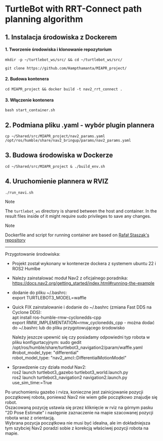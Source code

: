 # TurtleBot with RRT-Connect path planning algorithm

## 1. Instalacja środowiska z Dockerem

#### 1. Tworzenie środowiska i klonowanie repozytorium

```
mkdir -p ~/turtlebot_ws/src/ && cd ~/turtlebot_ws/src/
```
```
git clone https://github.com/Hampthamanta/MIAPR_project/
```

#### 2. Budowa kontenera

```
cd MIAPR_project && docker build -t nav2_rrt_connect .
```

#### 3. Włączenie kontenera

```
bash start_container.sh 
```

## 2. Podmiana pliku .yaml - wybór plugin plannera

```
cp ~/Shared/src/MIAPR_project/nav2_params.yaml /opt/ros/humble/share/nav2_bringup/params/nav2_params.yaml
```

## 3. Budowa środowiska w Dockerze

```
cd ~/Shared/src/MIAPR_project & ./build_env.sh
```

## 4. Uruchomienie plannera w RVIZ

```
./run_navi.sh
```




> [!NOTE]
> The `turtlebot_ws` directory is shared between the host and container. In the result files inside of it might require sudo privileges to save any changes.

> [!NOTE]
> Dockerfile and script for running container are based on [Rafał Staszak's repository](https://github.com/RafalStaszak/NIMPRA_Docker/)































------------------------------------------------------------------------
Przygotowanie środowiska:  
* Projekt został wykonany w kontenerze dockera z systemem ubuntu 22 i ROS2 Humlbe  
* Należy zainstalować moduł Nav2 z oficjalnego poradnika:  
  https://docs.nav2.org/getting_started/index.html#running-the-example  

* dodanie do pliku ~/.bashrc:  
export TURTLEBOT3_MODEL=waffle



* Quick FIX zainstalowanie i dodanie do ~/.bashrc (zmiana Fast DDS na Cyclone DDS):  
  apt install ros-humble-rmw-cyclonedds-cpp  
  export RMW_IMPLEMENTATION=rmw_cyclonedds_cpp    - można dodać do ~/.bashrc lub do pliku przygotowującego środowisko  

  Należy jeszcze upewnić się czy posiadamy odpowiedni typ robota w pliku konfigurtacyjnym:
  sudo gedit /opt/ros/humble/share/turtlebot3_navigation2/param/waffle.yaml
    #robot_model_type: "differential"  
    robot_model_type: "nav2_amcl::DifferentialMotionModel"  


* Sprawdzenie czy działa moduł Nav2:  
ros2 launch turtlebot3_gazebo turtlebot3_world.launch.py  
ros2 launch turtlebot3_navigation2 navigation2.launch.py use_sim_time:=True  

Po uruchomieniu gazebo i rviza, konieczne jest zainicjowanie pozycji początkowej robota, ponieważ Nav2 nie wiem gdie początkowo znajudje się robot.   
Oszacowaną pozycję ustawia się przez kliknięcie w rviz na górnym pasku "2D Pose Estimate" i następnie zaznaczenie na mapie szacowanej pozycji robota wraz z orientacją.  
Wybrana pozycja początkowa nie musi być idealna, ale im dokładniejsza tym szybciej Nav2 poradzi sobie z korekcją właściwej pozycji robota na mapie.  



